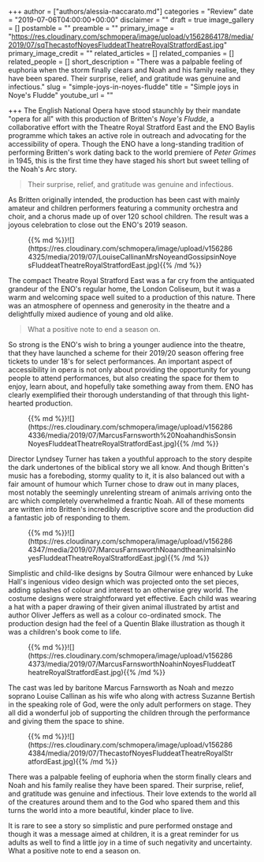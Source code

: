 +++
author = ["authors/alessia-naccarato.md"]
categories = "Review"
date = "2019-07-06T04:00:00+00:00"
disclaimer = ""
draft = true
image_gallery = []
postamble = ""
preamble = ""
primary_image = "https://res.cloudinary.com/schmopera/image/upload/v1562864178/media/2019/07/sqThecastofNoyesFluddeatTheatreRoyalStratfordEast.jpg"
primary_image_credit = ""
related_articles = []
related_companies = []
related_people = []
short_description = "There was a palpable feeling of euphoria when the storm finally clears and Noah and his family realise, they have been spared. Their surprise, relief, and gratitude was genuine and infectious."
slug = "simple-joys-in-noyes-fludde"
title = "Simple joys in Noye's Fludde"
youtube_url = ""

+++
The English National Opera have stood staunchly by their mandate "opera for all" with this production of Britten's _Noye's Fludde_, a collaborative effort with the Theatre Royal Stratford East and the ENO Baylis programme which takes an active role in outreach and advocating for the accessibility of opera. Though the ENO have a long-standing tradition of performing Britten's work dating back to the world premiere of _Peter Grimes_ in 1945, this is the first time they have staged his short but sweet telling of the Noah's Arc story. 

>Their surprise, relief, and gratitude was genuine and infectious.

As Britten originally intended, the production has been cast with mainly amateur and children performers featuring a community orchestra and choir, and a chorus made up of over 120 school children. The result was a joyous celebration to close out the ENO's 2019 season.

<figure data-type="image">{{% md %}}![](https://res.cloudinary.com/schmopera/image/upload/v1562864325/media/2019/07/LouiseCallinanMrsNoyeandGossipsinNoyesFluddeatTheatreRoyalStratfordEast.jpg){{% /md %}}

<figcaption></figcaption>

</figure>

The compact Theatre Royal Stratford East was a far cry from the antiquated grandeur of the ENO's regular home, the London Coliseum, but it was a warm and welcoming space well suited to a production of this nature. There was an atmosphere of openness and generosity in the theatre and a delightfully mixed audience of young and old alike. 

>What a positive note to end a season on.

So strong is the ENO's wish to bring a younger audience into the theatre, that they have launched a scheme for their 2019/20 season offering free tickets to under 18's for select performances. An important aspect of accessibility in opera is not only about providing the opportunity for young people to attend performances, but also creating the space for them to enjoy, learn about, and hopefully take something away from them. ENO has clearly exemplified their thorough understanding of that through this light-hearted production.

<figure data-type="image">{{% md %}}![](https://res.cloudinary.com/schmopera/image/upload/v1562864336/media/2019/07/MarcusFarnsworth%20NoahandhisSonsinNoyesFluddeatTheatreRoyalStratfordEast.jpg){{% /md %}}

<figcaption></figcaption>

</figure>

Director Lyndsey Turner has taken a youthful approach to the story despite the dark undertones of the biblical story we all know. And though Britten's music has a foreboding, stormy quality to it, it is also balanced out with a fair amount of humour which Turner chose to draw out in many places, most notably the seemingly unrelenting stream of animals arriving onto the arc which completely overwhelmed a frantic Noah. All of these moments are written into Britten's incredibly descriptive score and the production did a fantastic job of responding to them.

<figure data-type="image">{{% md %}}![](https://res.cloudinary.com/schmopera/image/upload/v1562864347/media/2019/07/MarcusFarnsworthNoaandtheanimalsinNoyesFluddeatTheatreRoyalStratfordEast.jpg){{% /md %}}

<figcaption></figcaption>

</figure>

Simplistic and child-like designs by Soutra Gilmour were enhanced by Luke Hall's ingenious video design which was projected onto the set pieces, adding splashes of colour and interest to an otherwise grey world. The costume designs were straightforward yet effective. Each child was wearing a hat with a paper drawing of their given animal illustrated by artist and author Oliver Jeffers as well as a colour co-ordinated smock. The production design had the feel of a Quentin Blake illustration as though it was a children's book come to life.

<figure data-type="image">{{% md %}}![](https://res.cloudinary.com/schmopera/image/upload/v1562864373/media/2019/07/MarcusFarnsworthNoahinNoyesFluddeatTheatreRoyalStratfordEast.jpg){{% /md %}}

<figcaption></figcaption>

</figure>

The cast was led by baritone Marcus Farnsworth as Noah and mezzo soprano Louise Callinan as his wife who along with actress Suzanne Bertish in the speaking role of God, were the only adult performers on stage. They all did a wonderful job of supporting the children through the performance and giving them the space to shine.

<figure data-type="image">{{% md %}}![](https://res.cloudinary.com/schmopera/image/upload/v1562864384/media/2019/07/ThecastofNoyesFluddeatTheatreRoyalStratfordEast.jpg){{% /md %}}

<figcaption></figcaption>

</figure>

There was a palpable feeling of euphoria when the storm finally clears and Noah and his family realise they have been spared. Their surprise, relief, and gratitude was genuine and infectious.  Their love extends to the world all of the creatures around them and to the God who spared them and this turns the world into a more beautiful, kinder place to live. 

It is rare to see a story so simplistic and pure performed onstage and though it was a message aimed at children, it is a great reminder for us adults as well to find a little joy in a time of such negativity and uncertainty. What a positive note to end a season on.